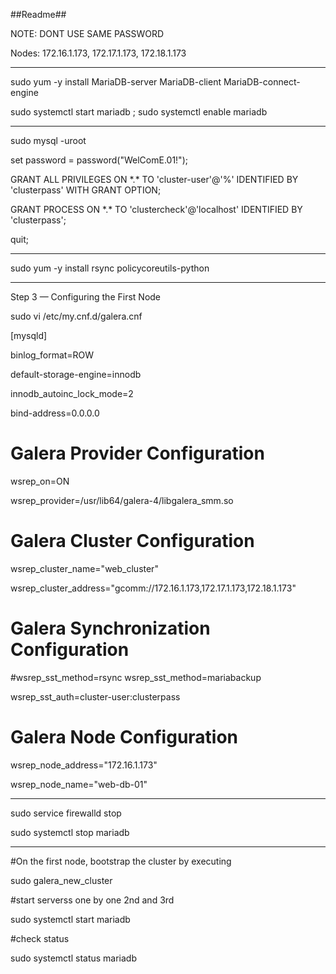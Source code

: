 ##Readme##

NOTE: DONT USE SAME PASSWORD


Nodes: 172.16.1.173, 172.17.1.173, 172.18.1.173


----------------------------------
sudo yum -y install MariaDB-server MariaDB-client MariaDB-connect-engine

sudo systemctl start mariadb ; sudo systemctl enable mariadb

----------------------------------

sudo mysql -uroot

set password = password("WelComE.01!");

GRANT ALL PRIVILEGES ON \*.\* TO 'cluster-user'@'%' IDENTIFIED BY 'clusterpass' WITH GRANT OPTION;

GRANT PROCESS ON \*.\* TO 'clustercheck'@'localhost' IDENTIFIED BY 'clusterpass';

quit;

----------------------------------

sudo yum -y install  rsync policycoreutils-python


----------------------------------

Step 3 — Configuring the First Node

sudo vi /etc/my.cnf.d/galera.cnf

[mysqld]

binlog_format=ROW

default-storage-engine=innodb

innodb_autoinc_lock_mode=2

bind-address=0.0.0.0

# Galera Provider Configuration

wsrep_on=ON

wsrep_provider=/usr/lib64/galera-4/libgalera_smm.so

# Galera Cluster Configuration

wsrep_cluster_name="web_cluster"

wsrep_cluster_address="gcomm://172.16.1.173,172.17.1.173,172.18.1.173"


# Galera Synchronization Configuration

#wsrep_sst_method=rsync
wsrep_sst_method=mariabackup

wsrep_sst_auth=cluster-user:clusterpass



# Galera Node Configuration

wsrep_node_address="172.16.1.173"

wsrep_node_name="web-db-01"

----------------------------------

sudo service firewalld stop

sudo systemctl stop mariadb

-------------------

#On the first node, bootstrap the cluster by executing

sudo galera_new_cluster


#start serverss one by one 2nd and 3rd

sudo systemctl start  mariadb

#check status

sudo systemctl status  mariadb
